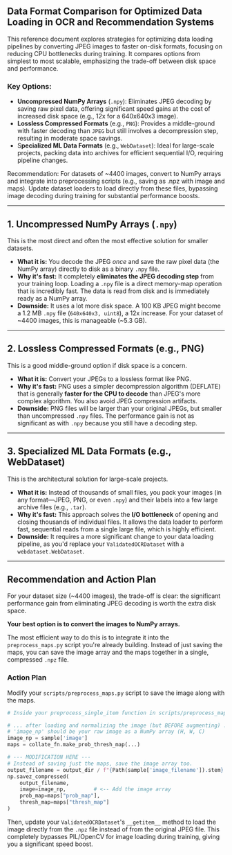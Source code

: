 
## Data Format Comparison for Optimized Data Loading in OCR and Recommendation Systems

This reference document explores strategies for optimizing data loading pipelines by converting JPEG images to faster on-disk formats, focusing on reducing CPU bottlenecks during training. It compares options from simplest to most scalable, emphasizing the trade-off between disk space and performance.

### Key Options:
- **Uncompressed NumPy Arrays** (`.npy`): Eliminates JPEG decoding by saving raw pixel data, offering significant speed gains at the cost of increased disk space (e.g., 12x for a 640x640x3 image).
- **Lossless Compressed Formats** (e.g., `PNG`): Provides a middle-ground with faster decoding than `JPEG` but still involves a decompression step, resulting in moderate space savings.
- S**pecialized ML Data Formats** (e.g., `WebDataset`): Ideal for large-scale projects, packing data into archives for efficient sequential I/O, requiring pipeline changes.

Recommendation: For datasets of ~4400 images, convert to NumPy arrays and integrate into preprocessing scripts (e.g., saving as .npz with image and maps). Update dataset loaders to load directly from these files, bypassing image decoding during training for substantial performance boosts.


-----

## 1. Uncompressed NumPy Arrays (`.npy`)

This is the most direct and often the most effective solution for smaller datasets.

  * **What it is:** You decode the JPEG *once* and save the raw pixel data (the NumPy array) directly to disk as a binary `.npy` file.
  * **Why it's fast:** It completely **eliminates the JPEG decoding step** from your training loop. Loading a `.npy` file is a direct memory-map operation that is incredibly fast. The data is read from disk and is immediately ready as a NumPy array.
  * **Downside:** It uses a lot more disk space. A 100 KB JPEG might become a 1.2 MB `.npy` file (`640x640x3, uint8`), a 12x increase. For your dataset of ~4400 images, this is manageable (~5.3 GB).

-----

## 2. Lossless Compressed Formats (e.g., PNG)

This is a good middle-ground option if disk space is a concern.

  * **What it is:** Convert your JPEGs to a lossless format like PNG.
  * **Why it's fast:** PNG uses a simpler decompression algorithm (DEFLATE) that is generally **faster for the CPU to decode** than JPEG's more complex algorithm. You also avoid JPEG compression artifacts.
  * **Downside:** PNG files will be larger than your original JPEGs, but smaller than uncompressed `.npy` files. The performance gain is not as significant as with `.npy` because you still have a decoding step.

-----

## 3. Specialized ML Data Formats (e.g., WebDataset)

This is the architectural solution for large-scale projects.

  * **What it is:** Instead of thousands of small files, you pack your images (in any format—JPEG, PNG, or even `.npy`) and their labels into a few large archive files (e.g., `.tar`).
  * **Why it's fast:** This approach solves the **I/O bottleneck** of opening and closing thousands of individual files. It allows the data loader to perform fast, sequential reads from a single large file, which is highly efficient.
  * **Downside:** It requires a more significant change to your data loading pipeline, as you'd replace your `ValidatedOCRDataset` with a `webdataset.WebDataset`.

-----

## Recommendation and Action Plan

For your dataset size (~4400 images), the trade-off is clear: the significant performance gain from eliminating JPEG decoding is worth the extra disk space.

**Your best option is to convert the images to NumPy arrays.**

The most efficient way to do this is to integrate it into the `preprocess_maps.py` script you're already building. Instead of just saving the maps, you can save the image array and the maps together in a single, compressed `.npz` file.

### **Action Plan**

Modify your `scripts/preprocess_maps.py` script to save the image along with the maps.

```python
# Inside your preprocess_single_item function in scripts/preprocess_maps.py

# ... after loading and normalizing the image (but BEFORE augmenting) ...
# 'image_np' should be your raw image as a NumPy array (H, W, C)
image_np = sample['image']
maps = collate_fn.make_prob_thresh_map(...)

# --- MODIFICATION HERE ---
# Instead of saving just the maps, save the image array too.
output_filename = output_dir / f"{Path(sample['image_filename']).stem}.npz"
np.savez_compressed(
    output_filename,
    image=image_np,         # <-- Add the image array
    prob_map=maps["prob_map"],
    thresh_map=maps["thresh_map"]
)
```

Then, update your `ValidatedOCRDataset`'s `__getitem__` method to load the image directly from the `.npz` file instead of from the original JPEG file. This completely bypasses PIL/OpenCV for image loading during training, giving you a significant speed boost.
